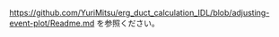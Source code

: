 

https://github.com/YuriMitsu/erg_duct_calculation_IDL/blob/adjusting-event-plot/Readme.md を参照ください。